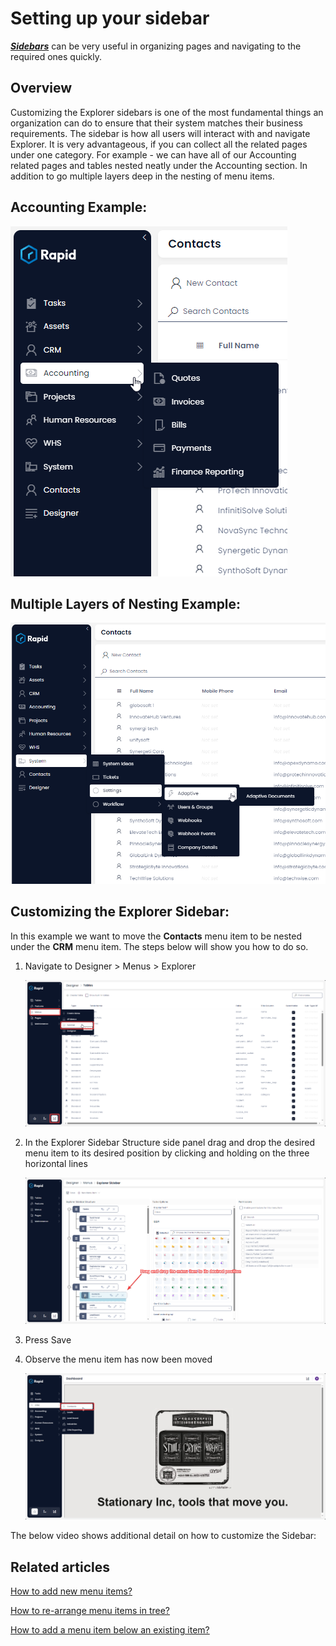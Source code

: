 # Setting up your sidebar

***[Sidebars](https://docs.rapidplatform.com/books/glossary/page/sidebar "Sidebar")*** can be very useful in organizing pages and navigating to the required ones quickly.

## Overview

Customizing the Explorer sidebars is one of the most fundamental things an organization can do to ensure that their system matches their business requirements. The sidebar is how all users will interact with and navigate Explorer. It is very advantageous, if you can collect all the related pages under one category. For example - we can have all of our Accounting related pages and tables nested neatly under the Accounting section. In addition to go multiple layers deep in the nesting of menu items.

## Accounting Example:

![Simple Menu Example](<Menu Example.png>)

## Multiple Layers of Nesting Example:

![Nested Menu Example](<Nested Menu Example.png>)

## Customizing the Explorer Sidebar:

In this example we want to move the **Contacts** menu item to be nested under the **CRM** menu item. The steps below will show you how to do so.

1. Navigate to Designer &gt; Menus &gt; Explorer  

    ![Navigate to Explorer Menu Configuration](<../Navigate to Explorer Menu Config.png>)
2. In the Explorer Sidebar Structure side panel drag and drop the desired menu item to its desired position by clicking and holding on the three horizontal lines  

    ![Drag menu item](<Drag Menu Item.png>)
3. Press Save
4. Observe the menu item has now been moved  

    ![Observe menu has moved](<Observe new menu location.png>)

The below video shows additional detail on how to customize the Sidebar:

## Related articles

[How to add new menu items?](https://docs.rapidplatform.com/books/experiences/page/how-to-create-a-new-menu-item-set-display-text-and-icon "How to create a new menu item, set display text and icon?")

[How to re-arrange menu items in tree?](https://docs.rapidplatform.com/books/experiences/page/how-to-rearrange-menu-buttons-on-home-screen "How to rearrange menu buttons on Home Screen?")

[How to add a menu item below an existing item?](https://docs.rapidplatform.com/books/experiences/page/how-to-edit-delete-add-an-item-below-an-existing-item "How to edit / delete / add an item below an existing item?")
